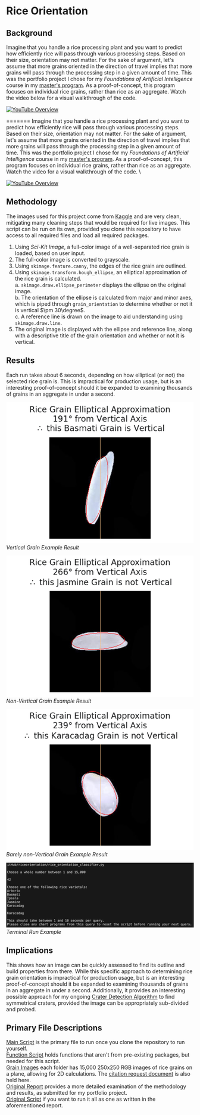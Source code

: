# Rice Orientation

## Background
Imagine that you handle a rice processing plant and you want to predict how efficiently rice will pass through various processing steps. Based on their size, orientation may not matter. For the sake of argument, let's assume that more grains oriented in the direction of travel implies that more grains will pass through the processing step in a given amount of time. This was the portfolio project I chose for my _Foundations of Artificial Intelligence_ course in my [master's program](https://csuglobal.edu/academic-programs/graduate-degrees/masters-science-degree-artificial-intelligence-machine-learning). As a proof-of-concept, this program focuses on individual rice grains, rather than rice as an aggregate. Watch the video below for a visual walkthrough of the code. 

[![YouTube Overview](http://img.youtube.com/vi/bubHMERXhPw/0.jpg)](https://youtu.be/bubHMERXhPw)

=======
Imagine that you handle a rice processing plant and you want to predict how efficiently rice will pass through various processing steps. Based on their size, orientation may not matter. For the sake of argument, let's assume that more grains oriented in the direction of travel implies that more grains will pass through the processing step in a given amount of time. This was the portfolio project I chose for my _Foundations of Artificial Intelligence_ course in my [master's program](https://csuglobal.edu/academic-programs/graduate-degrees/masters-science-degree-artificial-intelligence-machine-learning). As a proof-of-concept, this program focuses on individual rice grains, rather than rice as an aggregate. Watch the video for a visual walkthrough of the code. \

[![YouTube Overview](https://youtu.be/bubHMERXhPw)](https://youtu.be/bubHMERXhPw)

## Methodology
The images used for this project come from [Kaggle](https://www.kaggle.com/datasets/muratkokludataset/rice-image-dataset) and are very clean, mitigating many cleaning steps that would be required for live images. This script can be run on its own, provided you clone this repository to have access to all required files and load all required packages.

1. Using _Sci-Kit Image_, a full-color image of a well-separated rice grain is loaded, based on user input.
2. The full-color image is converted to grayscale.
3. Using `skimage.feature.canny`, the edges of the rice grain are outlined.
4. Using `skimage.transform.hough_ellipse`, an elliptical approximation of the rice grain is calculated. \
    a. `skimage.draw.ellipse_perimeter` displays the ellipse on the original image. \
    b. The orientation of the ellipse is calculated from major and minor axes, which is piped through `grain_orientation` to determine whether or not it is vertical $\pm 30\degree$. \
	c. A reference line is drawn on the image to aid understanding using `skimage.draw.line`. 
5. The original image is displayed with the ellipse and reference line, along with a descriptive title of the grain orientation and whether or not it is vertical.


## Results
Each run takes about 6 seconds, depending on how elliptical (or not) the selected rice grain is. This is impractical for production usage, but is an interesting proof-of-concept should it be expanded to examining thousands of grains in an aggregate in under a second.


![Vertical Grain Example](https://github.com/davidmvermillion/riceorientation/blob/main/Results/Basmati_1.png)\
*Vertical Grain Example Result*
 
 
![Non-Vertical Grain Example](https://github.com/davidmvermillion/riceorientation/blob/main/Results/Jasmine_1.png) \
 *Non-Vertical Grain Example Result*
   
   
   
![Barely non-Vertical Grain Example](https://github.com/davidmvermillion/riceorientation/blob/main/Results/Karacadag_10.png) \
*Barely non-Vertical Grain Example Result*
 
 
 
![Terminal Run Example](https://github.com/davidmvermillion/riceorientation/blob/working/Results/Terminal%20Sample.png) 
*Terminal Run Example*

## Implications
This shows how an image can be quickly assessed to find its outline and build properties from there. While this specific approach to determining rice grain orientation is impractical for production usage, but is an interesting proof-of-concept should it be expanded to examining thousands of grains in an aggregate in under a second. Additionally, it provides an interesting possible approach for my ongoing [Crater Detection Algorithm](https://github.com/davidmvermillion/MarsComputerVision) to find symmetrical craters, provided the image can be appropriately sub-divided and probed.

## Primary File Descriptions
[Main Script](https://github.com/davidmvermillion/riceorientation/blob/working/rice_orientation_classifier.py) is the primary file to run once you clone the repository to run yourself. \
[Function Script](https://github.com/davidmvermillion/riceorientation/blob/working/functions.py) holds functions that aren't from pre-existing packages, but needed for this script. \
[Grain Images](https://github.com/davidmvermillion/riceorientation/tree/working/Rice_Image_Dataset) each folder has 15,000 250x250 RGB images of rice grains on a plane, allowing for 2D calculations. The [citation request document](https://github.com/davidmvermillion/riceorientation/blob/working/Rice_Image_Dataset/Rice_Citation_Request.txt) is also held here. \
[Original Report](https://github.com/davidmvermillion/riceorientation/blob/main/Results/CSC510_Module8_Portfolio_Vermillion_David_Itr2.pdf) provides a more detailed examination of the methodology and results, as submitted for my portfolio project. \
[Original Script](https://github.com/davidmvermillion/riceorientation/blob/working/rice_orientation_classifier_original_script.py) if you want to run it all as one as written in the aforementioned report.
